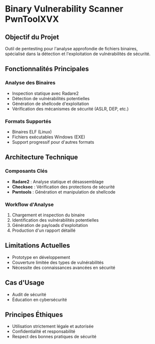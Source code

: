 # Binary Vulnerability Scanner PwnToolXVX

## Objectif du Projet

Outil de pentesting pour l'analyse approfondie de fichiers binaires, spécialisé dans la détection et l'exploitation de vulnérabilités de sécurité.

## Fonctionnalités Principales

### Analyse des Binaires
- Inspection statique avec Radare2
- Détection de vulnérabilités potentielles
- Génération de shellcode d'exploitation
- Vérification des mécanismes de sécurité (ASLR, DEP, etc.)

### Formats Supportés
- Binaires ELF (Linux)
- Fichiers exécutables Windows (EXE)
- Support progressif pour d'autres formats

## Architecture Technique

### Composants Clés
- **Radare2** : Analyse statique et désassemblage
- **Checksec** : Vérification des protections de sécurité 
- **Pwntools** : Génération et manipulation de shellcode

### Workflow d'Analyse
1. Chargement et inspection du binaire
2. Identification des vulnérabilités potentielles
3. Génération de payloads d'exploitation
4. Production d'un rapport détaillé

## Limitations Actuelles
- Prototype en développement
- Couverture limitée des types de vulnérabilités
- Nécessite des connaissances avancées en sécurité

## Cas d'Usage
- Audit de sécurité
- Éducation en cybersécurité

## Principes Éthiques
- Utilisation strictement légale et autorisée
- Confidentialité et responsabilité
- Respect des bonnes pratiques de sécurité
